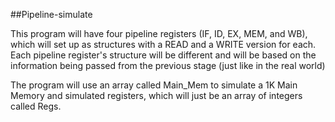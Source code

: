 ##Pipeline-simulate

This program will have four pipeline registers (IF, ID, EX, MEM, and WB), which will set up as structures
with a READ and a WRITE version for each.  Each pipeline register's structure will be different and will be 
based on the information being passed from the previous stage (just like in the real world)

The program will use an array called Main_Mem to simulate a 1K Main Memory and simulated registers, which 
will just be an array of integers called Regs.
